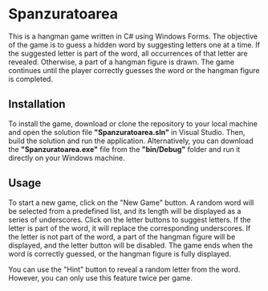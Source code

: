 # Spanzuratoarea

This is a hangman game written in C# using Windows Forms. The objective of the game is to guess a hidden word by
suggesting letters one at a time. If the suggested letter is part of the word, all occurrences of that letter are revealed.
Otherwise, a part of a hangman figure is drawn. The game continues until the player correctly guesses the word or the hangman figure is completed.

## Installation
To install the game, download or clone the repository to your local machine and open the solution file **"Spanzuratoarea.sln"** in Visual Studio.
Then, build the solution and run the application. Alternatively, you can download the **"Spanzuratoarea.exe"** file from the **"bin/Debug"** folder
and run it directly on your Windows machine.

## Usage
To start a new game, click on the "New Game" button. A random word will be selected from a predefined list, and its
length will be displayed as a series of underscores. Click on the letter buttons to suggest letters. If the letter is part of the word,
it will replace the corresponding underscores. If the letter is not part of the word, a part of the hangman figure will be displayed,
and the letter button will be disabled. The game ends when the word is correctly guessed, or the hangman figure is fully displayed.

You can use the "Hint" button to reveal a random letter from the word. However, you can only use this feature twice per game.
